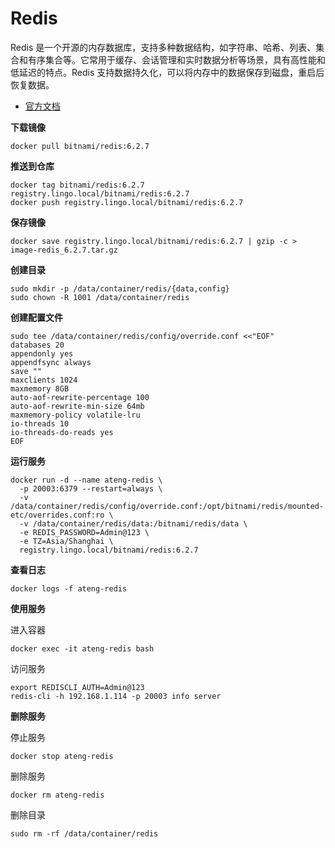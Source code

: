 # Redis

Redis 是一个开源的内存数据库，支持多种数据结构，如字符串、哈希、列表、集合和有序集合等。它常用于缓存、会话管理和实时数据分析等场景，具有高性能和低延迟的特点。Redis 支持数据持久化，可以将内存中的数据保存到磁盘，重启后恢复数据。

- [官方文档](https://redis.io/)

**下载镜像**

```
docker pull bitnami/redis:6.2.7
```

**推送到仓库**

```
docker tag bitnami/redis:6.2.7 registry.lingo.local/bitnami/redis:6.2.7
docker push registry.lingo.local/bitnami/redis:6.2.7
```

**保存镜像**

```
docker save registry.lingo.local/bitnami/redis:6.2.7 | gzip -c > image-redis_6.2.7.tar.gz
```

**创建目录**

```
sudo mkdir -p /data/container/redis/{data,config}
sudo chown -R 1001 /data/container/redis
```

**创建配置文件**

```
sudo tee /data/container/redis/config/override.conf <<"EOF"
databases 20
appendonly yes
appendfsync always
save ""
maxclients 1024
maxmemory 8GB
auto-aof-rewrite-percentage 100
auto-aof-rewrite-min-size 64mb
maxmemory-policy volatile-lru
io-threads 10
io-threads-do-reads yes
EOF
```

**运行服务**

```
docker run -d --name ateng-redis \
  -p 20003:6379 --restart=always \
  -v /data/container/redis/config/override.conf:/opt/bitnami/redis/mounted-etc/overrides.conf:ro \
  -v /data/container/redis/data:/bitnami/redis/data \
  -e REDIS_PASSWORD=Admin@123 \
  -e TZ=Asia/Shanghai \
  registry.lingo.local/bitnami/redis:6.2.7
```

**查看日志**

```
docker logs -f ateng-redis
```

**使用服务**

进入容器

```
docker exec -it ateng-redis bash
```

访问服务

```
export REDISCLI_AUTH=Admin@123
redis-cli -h 192.168.1.114 -p 20003 info server
```

**删除服务**

停止服务

```
docker stop ateng-redis
```

删除服务

```
docker rm ateng-redis
```

删除目录

```
sudo rm -rf /data/container/redis
```

